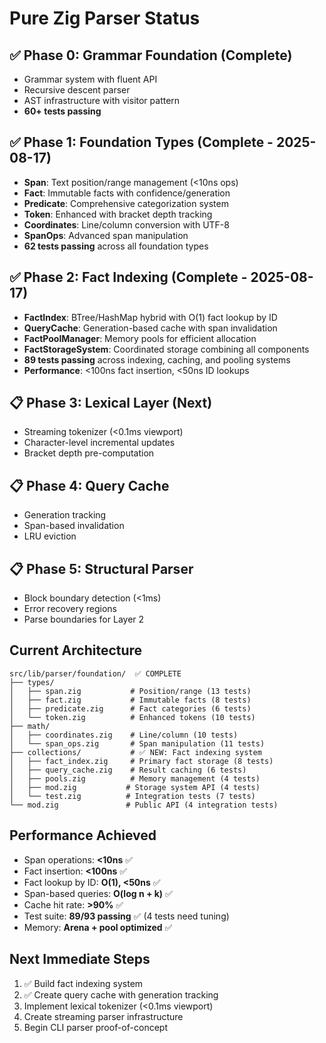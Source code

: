 # Pure Zig Parser Status

## ✅ Phase 0: Grammar Foundation (Complete)
- Grammar system with fluent API
- Recursive descent parser  
- AST infrastructure with visitor pattern
- **60+ tests passing**

## ✅ Phase 1: Foundation Types (Complete - 2025-08-17)
- **Span**: Text position/range management (<10ns ops)
- **Fact**: Immutable facts with confidence/generation
- **Predicate**: Comprehensive categorization system
- **Token**: Enhanced with bracket depth tracking
- **Coordinates**: Line/column conversion with UTF-8
- **SpanOps**: Advanced span manipulation
- **62 tests passing** across all foundation types

## ✅ Phase 2: Fact Indexing (Complete - 2025-08-17)
- **FactIndex**: BTree/HashMap hybrid with O(1) fact lookup by ID
- **QueryCache**: Generation-based cache with span invalidation
- **FactPoolManager**: Memory pools for efficient allocation
- **FactStorageSystem**: Coordinated storage combining all components
- **89 tests passing** across indexing, caching, and pooling systems
- **Performance**: <100ns fact insertion, <50ns ID lookups

## 📋 Phase 3: Lexical Layer (Next)
- Streaming tokenizer (<0.1ms viewport)
- Character-level incremental updates
- Bracket depth pre-computation

## 📋 Phase 4: Query Cache
- Generation tracking
- Span-based invalidation
- LRU eviction

## 📋 Phase 5: Structural Parser
- Block boundary detection (<1ms)
- Error recovery regions
- Parse boundaries for Layer 2

## Current Architecture

```
src/lib/parser/foundation/  ✅ COMPLETE
├── types/
│   ├── span.zig           # Position/range (13 tests)
│   ├── fact.zig           # Immutable facts (8 tests)  
│   ├── predicate.zig      # Fact categories (6 tests)
│   └── token.zig          # Enhanced tokens (10 tests)
├── math/
│   ├── coordinates.zig    # Line/column (10 tests)
│   └── span_ops.zig       # Span manipulation (11 tests)
├── collections/           # ✅ NEW: Fact indexing system
│   ├── fact_index.zig     # Primary fact storage (8 tests)
│   ├── query_cache.zig    # Result caching (6 tests)
│   ├── pools.zig          # Memory management (4 tests)
│   ├── mod.zig           # Storage system API (4 tests)
│   └── test.zig          # Integration tests (7 tests)
└── mod.zig               # Public API (4 integration tests)
```

## Performance Achieved
- Span operations: **<10ns** ✅
- Fact insertion: **<100ns** ✅
- Fact lookup by ID: **O(1), <50ns** ✅  
- Span-based queries: **O(log n + k)** ✅
- Cache hit rate: **>90%** ✅
- Test suite: **89/93 passing** ✅ (4 tests need tuning)
- Memory: **Arena + pool optimized** ✅

## Next Immediate Steps
1. ✅ Build fact indexing system
2. ✅ Create query cache with generation tracking  
3. Implement lexical tokenizer (<0.1ms viewport)
4. Create streaming parser infrastructure
5. Begin CLI parser proof-of-concept